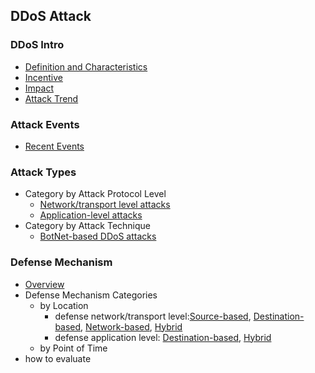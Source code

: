 DDoS Attack
---


### DDoS Intro
- [Definition and Characteristics](https://github.com/hxwang/Security-Summary/blob/master/DDoS/definition.md)
- [Incentive](https://github.com/hxwang/Security-Summary/blob/master/DDoS/incentive.md)
- [Impact]()
- [Attack Trend](https://github.com/hxwang/Security-Summary/blob/master/DDoS/trend.md)

### Attack Events
- [Recent Events](https://github.com/hxwang/Security-Summary/blob/master/DDoS/recentDDoSAttaks.md)


### Attack Types
- Category by Attack Protocol Level
    - [Network/transport level attacks](https://github.com/hxwang/Security-Summary/blob/master/DDoS/network-level-attack.md)
    - [Application-level attacks](https://github.com/hxwang/Security-Summary/blob/master/DDoS/application-level-attack.md)
- Category by Attack Technique
    - [BotNet-based DDoS attacks](https://github.com/hxwang/Security-Summary/blob/master/DDoS/botnet-based-DDoS-attack.md)
    


### Defense Mechanism
- [Overview](https://github.com/hxwang/Security-Summary/blob/master/DDoS/botnet-defense-mechanism.md)
- Defense Mechanism Categories
    - by Location 
        - defense network/transport level:[Source-based](https://github.com/hxwang/Security-Summary/blob/master/DDoS/defense-network-level-attack-by-location-source.md), [Destination-based](https://github.com/hxwang/Security-Summary/blob/master/DDoS/defense-network-level-attack-by-location-destination.md), [Network-based](https://github.com/hxwang/Security-Summary/blob/master/DDoS/defense-network-level-attack-by-location-network.md), [Hybrid](https://github.com/hxwang/Security-Summary/blob/master/DDoS/defense-network-level-attack-by-location-hybrid.md)
        - defense application level: [Destination-based](https://github.com/hxwang/Security-Summary/blob/master/DDoS/defense-application-level-attack-by-location-destination.md), [Hybrid](https://github.com/hxwang/Security-Summary/blob/master/DDoS/defense-application-level-attack-by-location-hybrid.md)
    - by Point of Time
- how to evaluate



